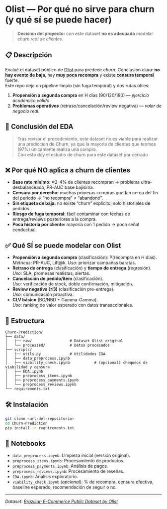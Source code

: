 # Olist — Por qué **no** sirve para churn (y qué sí se puede hacer)

> **Decisión del proyecto:** con este dataset **no es adecuado** modelar *churn real de clientes*.  

## 📋 Descripción

Evalué el dataset público de [Olist](https://www.kaggle.com/datasets/olistbr/brazilian-ecommerce) para predecir *churn*. Conclusión clara: **no hay evento de baja**, hay **muy poca recompra** y existe **censura temporal** fuerte.  
Este repo deja un pipeline limpio (sin fuga temporal) y dos rutas útiles:

1) **Propensión a segunda compra** en H días (90/120/180) — *ejercicio académico válido*.  
2) **Problemas operativos** (retraso/cancelación/review negativa) — *valor de negocio real*.

## 🧪 Conclusión del EDA

> Tras revisar el procedimiento, este dataset no es viable para realizar una prediccion de Churn, ya que la mayoria de clientes que tenmos (97%) unicamente realiza una compra.  
> Con esto doy el estudio de churn para este dataset por cerrado

## ❌ Por qué NO aplica a churn de clientes

- **Base rate mínimo:** ≈2–4% de clientes recompran → problema ultra-desbalanceado, PR-AUC base bajísima.  
- **Censura por derecha:** muchas primeras compras quedan cerca del fin del periodo → “no recompra” ≠ “abandonó”.  
- **Sin etiqueta de baja:** no existe “churn” explícito; solo historiales de pedidos.  
- **Riesgo de fuga temporal:** fácil contaminar con fechas de entrega/reviews posteriores a la compra.  
- **Poca historia por cliente:** mayoría con 1 pedido → poca señal conductual.

## ✅ Qué SÍ se puede modelar con Olist

- **Propensión a segunda compra** (clasificación): P(recompra en H días).  
  *Métricas:* PR-AUC, Lift@k. *Uso:* priorizar campañas baratas.
- **Retraso de entrega** (clasificación) y **tiempo de entrega** (regresión).  
  *Uso:* SLA, promesas realistas, alertas.
- **Cancelación de pedido/ítem** (clasificación).  
  *Uso:* verificación de stock, doble confirmación, mitigación.
- **Review negativa (≤3)** (clasificación pre-entrega).  
  *Uso:* comunicación proactiva.
- **CLV básico** (BG/NBD + Gamma-Gamma).  
  *Uso:* ranking de valor esperado con datos transaccionales.


## 📁 Estructura

```
Churn-Prediction/
├── data/
│   ├── raw/                 # Dataset Olist original
│   └── processed/           # Datos procesados
├── scripts/
│   ├── utils.py             # Utilidades EDA
│   ├── data_preprocess.ipynb
│   ├── viability_check.ipynb           # (opcional) chequeos de viabilidad y censura
│   ├── EDA.ipynb
│   ├── preprocess_items.ipynb
│   ├── preprocess_payments.ipynb
│   └── preprocess_reviews.ipynb
└── requirements.txt
```


## 🛠️ Instalación

```bash
git clone <url-del-repositorio>
cd Churn-Prediction
pip install -r requirements.txt
```
## 📝 Notebooks

- `data_preprocess.ipynb`: Limpieza inicial (versión original).  
- `preprocess_items.ipynb`: Procesamiento de productos.  
- `preprocess_payments.ipynb`: Análisis de pagos.  
- `preprocess_reviews.ipynb`: Procesamiento de reseñas.  
- `EDA.ipynb`: Análisis exploratorio.  
- `viability_check.ipynb` *(opcional)*: % de recompra, censura efectiva, baseline esperado, recomendación de seguir o no.

---

*Dataset: [Brazilian E-Commerce Public Dataset by Olist](https://www.kaggle.com/datasets/olistbr/brazilian-ecommerce)*
